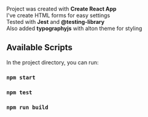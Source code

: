 Project was created with **Create React App**  
I've create HTML forms for easy settings  
Tested with **Jest** and **@testing-library**  
Also added **typographyjs** with alton theme for styling  

## Available Scripts

In the project directory, you can run:

### `npm start`

### `npm test`

### `npm run build`
